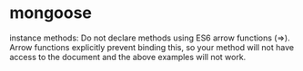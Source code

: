 # mongoose

instance methods:
Do not declare methods using ES6 arrow functions (=>). Arrow functions explicitly prevent binding this, so your method will not have access to the document and the above examples will not work.
